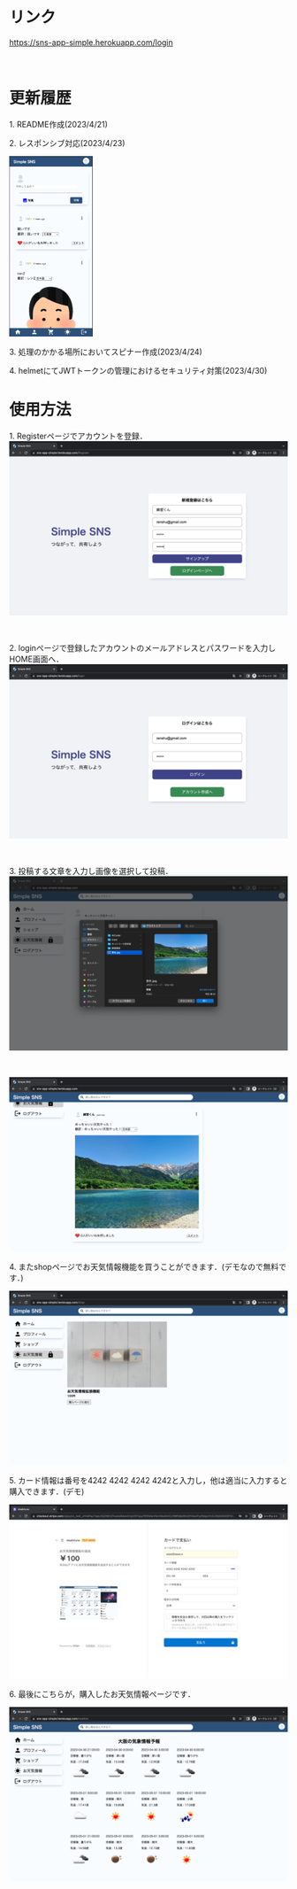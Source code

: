 # リンク
https://sns-app-simple.herokuapp.com/login

<br>

# 更新履歴
1\. README作成(2023/4/21)

2\. レスポンシブ対応(2023/4/23)

<img src="./frontend/READMEimg/responsive.png" width="30%">

3\. 処理のかかる場所においてスピナー作成(2023/4/24)

4\. helmetにてJWTトークンの管理におけるセキュリティ対策(2023/4/30)

# 使用方法
1\. Registerページでアカウントを登録．
![登録画面](./frontend/READMEimg/Register.png)

<br>

2\. loginページで登録したアカウントのメールアドレスとパスワードを入力しHOME画面へ．
![ログイン画面](./frontend/READMEimg/login.png)

<br>

3\. 投稿する文章を入力し画像を選択して投稿．
![投稿](./frontend/READMEimg/post.png)

<br>

![投稿結果](./frontend/READMEimg/image.png)

4\. またshopページでお天気情報機能を買うことができます．(デモなので無料です．)

![ショップ画面](./frontend/READMEimg/shop.png)

5\. カード情報は番号を4242 4242 4242 4242と入力し，他は適当に入力すると購入できます．(デモ)

![購入画面](./frontend/READMEimg/checkout.png)

6\. 最後にこちらが，購入したお天気情報ページです．

![お天気情報画面](./frontend/READMEimg/weather.png)